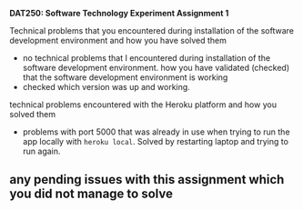 **DAT250: Software Technology Experiment Assignment 1**

Technical problems that you encountered during installation of the software development environment and how you have solved them
- no technical problems that I encountered during installation of the software development environment.
how you have validated (checked) that the software development environment is working
- checked which version was up and working. 

technical problems encountered with the Heroku platform and how you solved them
-  problems with port 5000 that was already in use when trying to run the app locally with `heroku local`. Solved by restarting laptop and trying to run again.

any pending issues with this assignment which you did not manage to solve
- 
